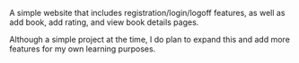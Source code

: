 A simple website that includes registration/login/logoff features, as well as add book, add rating, and view book details pages.

Although a simple project at the time, I do plan to expand this and add more features for my own learning purposes. 
